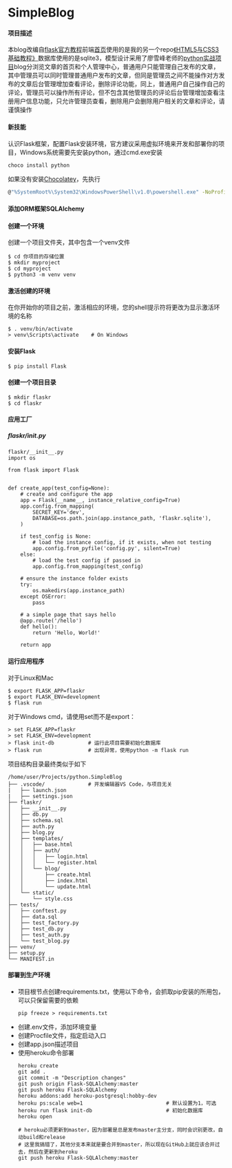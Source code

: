 # SimpleBlog
#### 项目描述
本blog改编自[flask官方教程](https://flask.palletsprojects.com/en/1.1.x/tutorial/#tutorial)前端[首页](https://github.com/sgal008/web.html-and-css-visual-quickstart-guide/blob/master/chapter-12/finished-page.html)使用的是我的另一个repo[《HTML5与CSS3基础教程》](https://github.com/sgal008/web.html-and-css-visual-quickstart-guide)数据库使用的是sqlite3，模型设计采用了廖雪峰老师的[python实战项目](https://www.liaoxuefeng.com/wiki/1016959663602400/1018490658464544)blog分浏览文章的首页和个人管理中心，普通用户只能管理自己发布的文章，其中管理员可以同时管理普通用户发布的文章，但同是管理员之间不能操作对方发布的文章后台管理增加查看评论，删除评论功能，同上，普通用户自己操作自己的评论，管理员可以操作所有评论，但不包含其他管理员的评论后台管理增加查看注册用户信息功能，只允许管理员查看，删除用户会删除用户相关的文章和评论，请谨慎操作
#### 新技能
认识Flask框架，配置Flask安装环境，官方建议采用虚拟环境来开发和部署你的项目，Windows系统需要先安装python，通过cmd.exe安装
```bash
choco install python
```
如果没有安装[Chocolatey](https://chocolatey.org/install#installing-chocolatey)，先执行
```bash
@"%SystemRoot%\System32\WindowsPowerShell\v1.0\powershell.exe" -NoProfile -InputFormat None -ExecutionPolicy Bypass -Command "iex ((New-Object System.Net.WebClient).DownloadString('https://chocolatey.org/install.ps1'))" && SET "PATH=%PATH%;%ALLUSERSPROFILE%\chocolatey\bin"
```
#### 添加ORM框架SQLAlchemy

#### 创建一个环境
创建一个项目文件夹，其中包含一个venv文件
```
$ cd 你项目的存储位置
$ mkdir myproject
$ cd myproject
$ python3 -m venv venv
```
#### 激活创建的环境
在你开始你的项目之前，激活相应的环境，您的shell提示符将更改为显示激活环境的名称
```
$ . venv/bin/activate
> venv\Scripts\activate    # On Windows
```
#### 安装Flask
```
$ pip install Flask
```
#### 创建一个项目目录
```
$ mkdir flaskr
$ cd flaskr
```
#### 应用工厂
##### flaskr/_init_.py
```
flaskr/__init__.py
import os

from flask import Flask


def create_app(test_config=None):
    # create and configure the app
    app = Flask(__name__, instance_relative_config=True)
    app.config.from_mapping(
        SECRET_KEY='dev',
        DATABASE=os.path.join(app.instance_path, 'flaskr.sqlite'),
    )

    if test_config is None:
        # load the instance config, if it exists, when not testing
        app.config.from_pyfile('config.py', silent=True)
    else:
        # load the test config if passed in
        app.config.from_mapping(test_config)

    # ensure the instance folder exists
    try:
        os.makedirs(app.instance_path)
    except OSError:
        pass

    # a simple page that says hello
    @app.route('/hello')
    def hello():
        return 'Hello, World!'

    return app
```
#### 运行应用程序
对于Linux和Mac
```
$ export FLASK_APP=flaskr
$ export FLASK_ENV=development
$ flask run
```
对于Windows cmd，请使用set而不是export：
```
> set FLASK_APP=flaskr
> set FLASK_ENV=development
> flask init-db           # 运行此项目需要初始化数据库
> flask run               # 出现异常，使用python -m flask run
```
项目结构目录最终类似于如下
```
/home/user/Projects/python.SimpleBlog
├── .vscode/              # 开发编辑器VS Code，与项目无关
|   ├── launch.json
|   ├── settings.json
├── flaskr/
│   ├── __init__.py
│   ├── db.py
│   ├── schema.sql
│   ├── auth.py
│   ├── blog.py
│   ├── templates/
│   │   ├── base.html
│   │   ├── auth/
│   │   │   ├── login.html
│   │   │   └── register.html
│   │   └── blog/
│   │       ├── create.html
│   │       ├── index.html
│   │       └── update.html
│   └── static/
│       └── style.css
├── tests/
│   ├── conftest.py
│   ├── data.sql
│   ├── test_factory.py
│   ├── test_db.py
│   ├── test_auth.py
│   └── test_blog.py
├── venv/
├── setup.py
└── MANIFEST.in
```
#### 部署到生产环境
* 项目根节点创建requirements.txt，使用以下命令，会抓取pip安装的所用包，可以只保留需要的依赖
    ```
    pip freeze > requirements.txt
    ```
* 创建.env文件，添加环境变量
* 创建Procfile文件，指定启动入口
* 创建app.json描述项目
* 使用heroku命令部署
    ```
    heroku create
    git add .
    git commit -m "Description changes"
    git push origin Flask-SQLAlchemy:master
    git push heroku Flask-SQLAlchemy
    heroku addons:add heroku-postgresql:hobby-dev
    heroku ps:scale web=1                           # 默认设置为1，可选
    heroku run flask init-db                        # 初始化数据库
    heroku open

    # heroku必须更新到master，因为部署是总是发布master主分支，同时会识别更改，自动build和release
    # 这里我搞错了，其他分支本来就是要合并到master，所以现在GitHub上就应该合并过去，然后在更新到heroku
    git push heroku Flask-SQLAlchemy:master
    ```